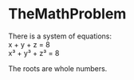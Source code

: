 # TheMathProblem

There is a system of equations:                    
x + y + z = 8                             
x³ + y³ + z³ = 8

The roots are whole numbers. 

